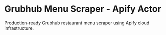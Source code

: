 # Grubhub Menu Scraper - Apify Actor

Production-ready Grubhub restaurant menu scraper using Apify cloud infrastructure.